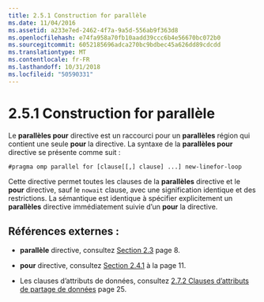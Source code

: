 ```yaml
---
title: 2.5.1 Construction for parallèle
ms.date: 11/04/2016
ms.assetid: a233e7ed-2462-4f7a-9a5d-556ab9f363d8
ms.openlocfilehash: e74fa958a70fb10aadd39ccc6b4e56670bc072b0
ms.sourcegitcommit: 6052185696adca270bc9bdbec45a626dd89cdcdd
ms.translationtype: MT
ms.contentlocale: fr-FR
ms.lasthandoff: 10/31/2018
ms.locfileid: "50590331"
---
```

# <a name="251-parallel-for-construct"></a>2.5.1 Construction for parallèle

Le **parallèles pour** directive est un raccourci pour un **parallèles** région qui contient une seule **pour** la directive. La syntaxe de la **parallèles pour** directive se présente comme suit :

```
#pragma omp parallel for [clause[[,] clause] ...] new-linefor-loop
```

Cette directive permet toutes les clauses de la **parallèles** directive et le **pour** directive, sauf le `nowait` clause, avec une signification identique et des restrictions. La sémantique est identique à spécifier explicitement un **parallèles** directive immédiatement suivie d’un **pour** la directive.

## <a name="cross-references"></a>Références externes :

- **parallèle** directive, consultez [Section 2.3](../../parallel/openmp/2-3-parallel-construct.md) page 8.

- **pour** directive, consultez [Section 2.4.1](../../parallel/openmp/2-4-1-for-construct.md) à la page 11.

- Les clauses d’attributs de données, consultez [2.7.2 Clauses d’attributs de partage de données](../../parallel/openmp/2-7-2-data-sharing-attribute-clauses.md) page 25.